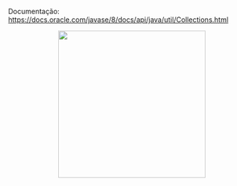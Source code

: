 Documentação: https://docs.oracle.com/javase/8/docs/api/java/util/Collections.html
<div align="center">
  <img src= "https://github.com/GuilhermeVRF/Collections/assets/98266333/701a773d-892d-44b2-8e1f-63211a0423af" widt="auto" height="300px">
</div>
